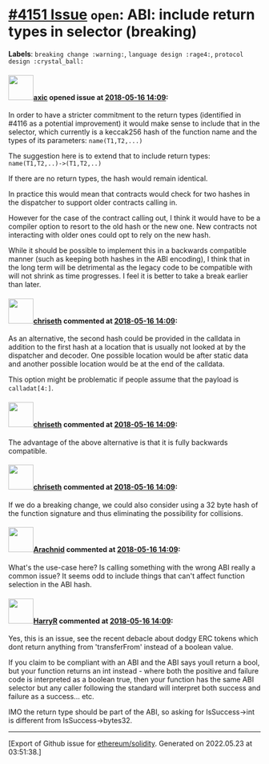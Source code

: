 # [\#4151 Issue](https://github.com/ethereum/solidity/issues/4151) `open`: ABI: include return types in selector (breaking)
**Labels**: `breaking change :warning:`, `language design :rage4:`, `protocol design :crystal_ball:`


#### <img src="https://avatars.githubusercontent.com/u/20340?v=4" width="50">[axic](https://github.com/axic) opened issue at [2018-05-16 14:09](https://github.com/ethereum/solidity/issues/4151):

In order to have a stricter commitment to the return types (identified in #4116 as a potential improvement)  it would make sense to include that in the selector, which currently is a keccak256 hash of the function name and the types of its parameters: `name(T1,T2,...)`

The suggestion here is to extend that to include return types: `name(T1,T2,..)->(T1,T2,..)`

If there are no return types, the hash would remain identical.

In practice this would mean that contracts would check for two hashes in the dispatcher to support older contracts calling in.

However for the case of the contract calling out, I think it would have to be a compiler option to resort to the old hash or the new one. New contracts not interacting with older ones could opt to rely on the new hash.

While it should be possible to implement this in a backwards compatible manner (such as keeping both hashes in the ABI encoding), I think that in the long term will be detrimental as the legacy code to be compatible with will not shrink as time progresses. I feel it is better to take a break earlier than later.

#### <img src="https://avatars.githubusercontent.com/u/9073706?v=4" width="50">[chriseth](https://github.com/chriseth) commented at [2018-05-16 14:09](https://github.com/ethereum/solidity/issues/4151#issuecomment-389566047):

As an alternative, the second hash could be provided in the calldata in addition to the first hash at a location that is usually not looked at by the dispatcher and decoder. One possible location would be after static data and another possible location would be at the end of the calldata.

This option might be problematic if people assume that the payload is `calladat[4:]`.

#### <img src="https://avatars.githubusercontent.com/u/9073706?v=4" width="50">[chriseth](https://github.com/chriseth) commented at [2018-05-16 14:09](https://github.com/ethereum/solidity/issues/4151#issuecomment-389566216):

The advantage of the above alternative is that it is fully backwards compatible.

#### <img src="https://avatars.githubusercontent.com/u/9073706?v=4" width="50">[chriseth](https://github.com/chriseth) commented at [2018-05-16 14:09](https://github.com/ethereum/solidity/issues/4151#issuecomment-389566391):

If we do a breaking change, we could also consider using a 32 byte hash of the function signature and thus eliminating the possibility for collisions.

#### <img src="https://avatars.githubusercontent.com/u/17865?v=4" width="50">[Arachnid](https://github.com/Arachnid) commented at [2018-05-16 14:09](https://github.com/ethereum/solidity/issues/4151#issuecomment-407126173):

What's the use-case here? Is calling something with the wrong ABI really a common issue? It seems odd to include things that can't affect function selection in the ABI hash.

#### <img src="https://avatars.githubusercontent.com/u/303926?v=4" width="50">[HarryR](https://github.com/HarryR) commented at [2018-05-16 14:09](https://github.com/ethereum/solidity/issues/4151#issuecomment-407128928):

Yes, this is an issue, see the recent debacle about dodgy ERC tokens which dont return anything from 'transferFrom' instead of a boolean value.

If you claim to be compliant with an ABI and the ABI says youll return a bool, but your function returns an int instead - where both the positive and failure code is interpreted as a boolean true, then your function has the same ABI selector but any caller following the standard will interpret both success and failure as a success... etc.

IMO the return type should be part of the ABI, so asking for IsSuccess->int is different from IsSuccess->bytes32.


-------------------------------------------------------------------------------



[Export of Github issue for [ethereum/solidity](https://github.com/ethereum/solidity). Generated on 2022.05.23 at 03:51:38.]
